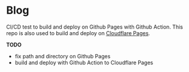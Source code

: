 # Blog
CI/CD test to build and deploy on Github Pages with Github Action.
This repo is also used to build and deploy on [Cloudflare Pages](https://blog-1mm.pages.dev/).

__TODO__
- fix path and directory on Github Pages
- build and deploy with Github Action to Cloudflare Pages
